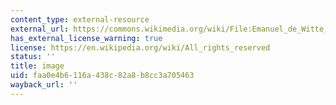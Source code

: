 ```yaml
---
content_type: external-resource
external_url: https://commons.wikimedia.org/wiki/File:Emanuel_de_Witte_-_The_Courtyard_of_the_Old_Exchange_in_Amsterdam_-_WGA25798.jpg
has_external_license_warning: true
license: https://en.wikipedia.org/wiki/All_rights_reserved
status: ''
title: image
uid: faa0e4b6-116a-438c-82a8-b8cc3a705463
wayback_url: ''
---
```

